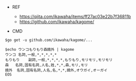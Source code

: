 - REF
  - https://qiita.com/ikawaha/items/ff27ac03e22b7f36811b
  - https://github.com/ikawaha/kagome/

- CMD

```
$go get -u github.com/ikawaha/kagome/...
```

```
$echo ウンコもりもり森鴎外 | kagome
ウンコ	名詞,一般,*,*,*,*,*
もりもり	副詞,一般,*,*,*,*,もりもり,モリモリ,モリモリ
森	名詞,固有名詞,人名,姓,*,*,森,モリ,モリ
鴎外	名詞,固有名詞,人名,名,*,*,鴎外,オウガイ,オーガイ
EOS
```
